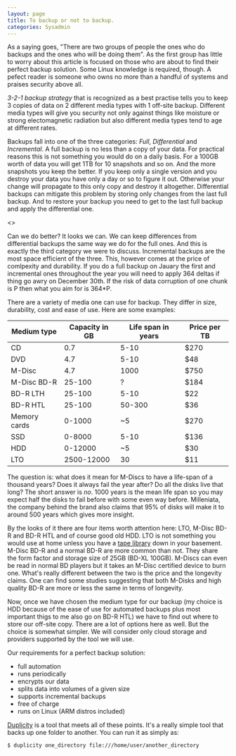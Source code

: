 ```yaml
---
layout: page
title: To backup or not to backup.
categories: Sysadmin
---
```

As a saying goes, "There are two groups of people the ones who do backups and the ones who will be doing them". As the first group has little to worry about this article is focused on those who are about to find their perfect backup solution. Some Linux knowledge is required, though. A pefect reader is someone who owns no more than a handful of systems and praises security above all.

*3-2-1 backup strategy* that is recognized as a best practise tells you to keep 3 copies of data on 2 different media types with 1 off-site backup. Different media types will give you security not only against things like moisture or strong electomagnetic radiation but also different media types tend to age at different rates.

Backups fall into one of the three categories: *Full*, *Differential* and *Incremental*. A full backup is no less than a copy of your data. For practical reasons this is not something you would do on a daily basis. For a 100GB worth of data you will get 1TB for 10 snapshots and so on. And the more snapshots you keep the better. If you keep only a single version and you destroy your data you have only a day or so to figure it out. Otherwise your change will propagate to this only copy and destroy it altogether. Differential backups can mitigate this problem by storing only changes from the last full backup. And to restore your backup you need to get to the last full backup and apply the differential one.

<<picture differential backup>>

Can we do better? It looks we can. We can keep differences from differential backups the same way we do for the full ones. And this is exactly the third category we were to discuss. Incremental backups are the most space efficient of the three. This, however comes at the price of comlpexity and durability. If you do a full backup on Jauary the first and incremental ones throughout the year you will need to apply 364 deltas if thing go awry on December 30th. If the risk of data corruption of one chunk is P then what you aim for is 364*P.

There are a variety of media one can use for backup. They differ in size, durability, cost and ease of use. Here are some examples:

| Medium type | Capacity in GB | Life span in years | Price per TB |
| ----------- | ----------- | ----------- | ----------- |
|CD | 0.7 | 5-10 | $270 |
|DVD | 4.7 | 5-10 | $48 |
|M-Disc | 4.7 | 1000 | $750 |
|M-Disc BD-R | 25-100 | ? | $184 |
|BD-R LTH | 25-100 | 5-10 | $22 |
|BD-R HTL | 25-100 | 50-300 | $36 |
|Memory cards | 0-1000 | ~5 | $270 |
|SSD | 0-8000 | 5-10 | $136 |
|HDD | 0-12000  | ~5 | $30 |
|LTO | 2500-12000  | 30 | $11 |

The question is: what does it mean for M-Discs to have a life-span of a thousand years? Does it always fail the year after? Do all the disks live that long? The short answer is *no*. 1000 years is the mean life span so you may expect half the disks to fail before with some even way before. Milleniata, the company behind the brand also claims that 95% of disks will make it to around 500 years which gives more insight.

By the looks of it there are four items worth attention here: LTO, M-Disc BD-R and BD-R HTL and of course good old HDD. LTO is not something you would use at home unless you have a [tape library](https://www.youtube.com/watch?v=CVN93H6EuAU) down in your basement. M-Disc BD-R and a normal BD-R are more common than not. They share the form factor and storage size of 25GB (BD-XL 100GB). M-Discs can even be read in normal BD players but it takes an M-Disc certified device to burn one. What's really different between the two is the price and the longevity claims. One can find some studies suggesting that both M-Disks and high quality BD-R are more or less the same in terms of longevity.

Now, once we have chosen the medium type for our backup (my choice is HDD because of the ease of use for automated backups plus most important thigs to me also go on BD-R HTL) we have to find out where to store our off-site copy. There are a lot of options here as well. But the choice is somewhat simpler. We will consider only cloud storage and providers supported by the tool we will use. 

Our requirements for a perfect backup solution:
* full automation
* runs periodically
* encrypts our data
* splits data into volumes of a given size
* supports incremental backups
* free of charge
* runs on Linux (ARM distros included)

[Duplicity](http://duplicity.nongnu.org/) is a tool that meets all of these points. It's a really simple tool that backs up one folder to another. You can run it as simply as:

``` Bash
$ duplicity one_directory file:///home/user/another_directory
```

